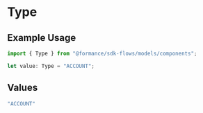 # Type

## Example Usage

```typescript
import { Type } from "@formance/sdk-flows/models/components";

let value: Type = "ACCOUNT";
```

## Values

```typescript
"ACCOUNT"
```